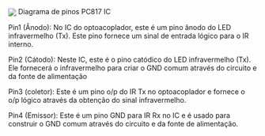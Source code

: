 <img src="https://cdn-1.ehs.eti.br/PC817-IC-Pin-Diagram.jpg" align="center"/>
Diagrama de pinos PC817 IC


Pin1 (Ânodo): No IC do optoacoplador, este é um pino ânodo do LED infravermelho (Tx). Este pino fornece um sinal de entrada lógico para o IR interno.

Pin2 (Cátodo): Neste IC, este é o pino catódico do LED infravermelho (Tx). Ele fornecerá o infravermelho para criar o GND comum através do circuito e da fonte de alimentação

Pin3 (coletor): Este é um pino o/p do IR Tx no optoacoplador e fornece o o/p lógico através da obtenção do sinal infravermelho.

Pin4 (Emissor): Este é um pino GND para IR Rx no IC e é usado para construir o GND comum através do circuito e da fonte de alimentação.
